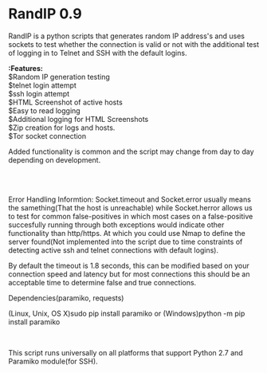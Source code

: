 # RandIP 0.9
RandIP is a python scripts that generates random IP address's and uses sockets to test whether the connection is valid or not with the additional test of logging in to Telnet and SSH with the default logins.

<b>:Features:</b>
<br>
$Random IP generation testing
<br>
$telnet login attempt
<br>
$ssh login attempt
<br>
$HTML Screenshot of active hosts
<br>
$Easy to read logging
<br>
$Additional logging for HTML Screenshots
<br>
$Zip creation for logs and hosts.
<br>
$Tor socket connection

Added functionality is common and the script may change from day to day depending on development.
<br>

<br>

<br>

Error Handling Informtion:
Socket.timeout and Socket.error usually means the samething(That the host is unreachable) while Socket.herror allows us to test for common false-positives in which most cases on a false-positive succesfully running through both exceptions would indicate other functionality than http/https. At which you could use Nmap to define the server found(Not implemented into the script due to time constraints of detecting active ssh and telnet connections with default logins).
<br>

By default the timeout is 1.8 seconds, this can be modified based on your connection speed and latency but for most connections this should be an acceptable time to determine false and true connections.
<br>

Dependencies(paramiko, requests)
<br>

(Linux, Unix, OS X)sudo pip install paramiko or (Windows)python -m pip install paramiko
<br>

<br>

This script runs universally on all platforms that support Python 2.7 and Paramiko module(for SSH).
